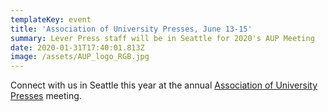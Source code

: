 ```yaml
---
templateKey: event
title: 'Association of University Presses, June 13-15'
summary: Lever Press staff will be in Seattle for 2020's AUP Meeting
date: 2020-01-31T17:40:01.813Z
image: /assets/AUP_logo_RGB.jpg
---
```

Connect with us in Seattle this year at the annual [Association of University Presses](http://www.aupresses.org/events-a-conferences/annual-meeting/aupresses-2020) meeting.
